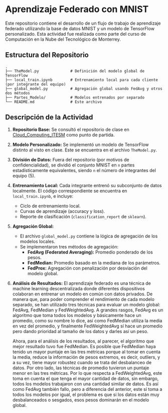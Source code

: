 # Aprendizaje Federado con MNIST

Este repositorio contiene el desarrollo de un flujo de trabajo de aprendizaje federado utilizando la base de datos MNIST y un modelo de TensorFlow personalizado. Esta actividad fue realizada como parte del curso de Computación en la Nube del Tecnológico de Monterrey.

## Estructura del Repositorio

```
.
├── TheModel.py              # Definición del modelo global de TensorFlow
├── local_train.ipynb        # Entrenamiento local para cada cliente (por integrante del equipo)
├── global_model.py          # Agregación global usando FedAvg y otros dos métodos
├── Partes_Modelo/           # Modelos entrenados por separado
└── README.md                # Este archivo
```

## Descripción de la Actividad

1. **Repositorio Base:** Se consultó el repositorio de clase en [Cloud_Computing_ITESM](https://github.com/JesusASmx/Cloud_Computing_ITESM/tree/main/Federado) como punto de partida.

2. **Modelo Personalizado:** Se implementó un modelo de TensorFlow distinto al visto en clase. Este se encuentra en el archivo `TheModel.py`.

3. **División de Datos:** Fuera del repositorio (por motivos de confidencialidad), se dividió el conjunto MNIST en `n` partes estadísticamente equivalentes, siendo `n` el número de integrantes del equipo (5).

4. **Entrenamiento Local:** Cada integrante entrenó su subconjunto de datos localmente. El código correspondiente se encuentra en `local_train.ipynb`, e incluye:
   - Ciclo de entrenamiento local.
   - Curvas de aprendizaje (accuracy y loss).
   - Reporte de clasificación (`classification_report` de `sklearn`).

5. **Agregación Global:**
   - El archivo `global_model.py` contiene la lógica de agregación de los modelos locales.
   - Se implementaron tres métodos de agregación:
     - **FedAvg (Federated Averaging):** Promedio ponderado de los pesos.
     - **FedMedian:** Promedio basado en la mediana de los parámetros.
     - **FedProx:** Agregación con penalización por desviación del modelo global.

6. **Análisis de Resultados:**
   El aprendizaje federado es una técnica de machine learning descentralizada donde diferentes dispositivos colaboran en entrenar un modelo en común con datos privados. De manera que, para poder comprender el rendimiento de cada modelo separado, se han utilizado tres técnicas para evaluar un modelo global: FedAvg, FedMedian y FedWeightedAvg. A grandes rasgos, FedAvg es un algoritmo que toma todos los modelos y básicamente hace un promedio, como su nombre lo dice, así como FedMedian utiliza la media en vez del promedio, y finalmente FedWeightedAvg sí hace un promedio pero dando prioridad al tamaño de los datos y darles así un peso.

   Ahora, para el análisis de los resultados, al parecer, el algoritmo que mejor resultado tuvo fue FedMedian. Es posible que FedMedian haya tenido un mayor puntaje en las tres métricas porque al tomar en cuenta la media, reduce la información de pesos extremos, es decir, outliers, y a su vez, tiene mayor robustez cuando se trata del desbalanceo de datos. Por otro lado, las técnicas de promedio tuvieron un puntaje menor en las tres métricas. Por lo que respecta a FedWeightedAvg, este toma en cuenta el que tenga el mayor cantidad de datos, sin embargo, todos los modelos trabajaron con una cantidad similar de datos. Es así como FedAvg también fallo, pero a diferencia del anterior, este sí toma a todos los modelos por igual, el problema es que si los datos están muy desbalanceados o sesgados, esos pesos dominarán en el modelo global.
